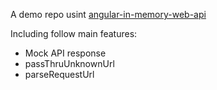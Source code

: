A demo repo usint [angular-in-memory-web-api](https://github.com/angular/in-memory-web-api)

Including follow main features:

- Mock API response
- passThruUnknownUrl
- parseRequestUrl
